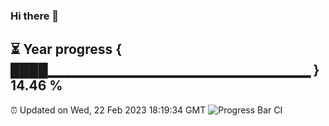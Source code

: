 ### Hi there 👋
⏳ Year progress { ████▁▁▁▁▁▁▁▁▁▁▁▁▁▁▁▁▁▁▁▁▁▁▁▁▁▁ } 14.46 %
---
⏰ Updated on Wed, 22 Feb 2023 18:19:34 GMT
![Progress Bar CI](https://github.com/liununu/liununu/workflows/Progress%20Bar%20CI/badge.svg)
